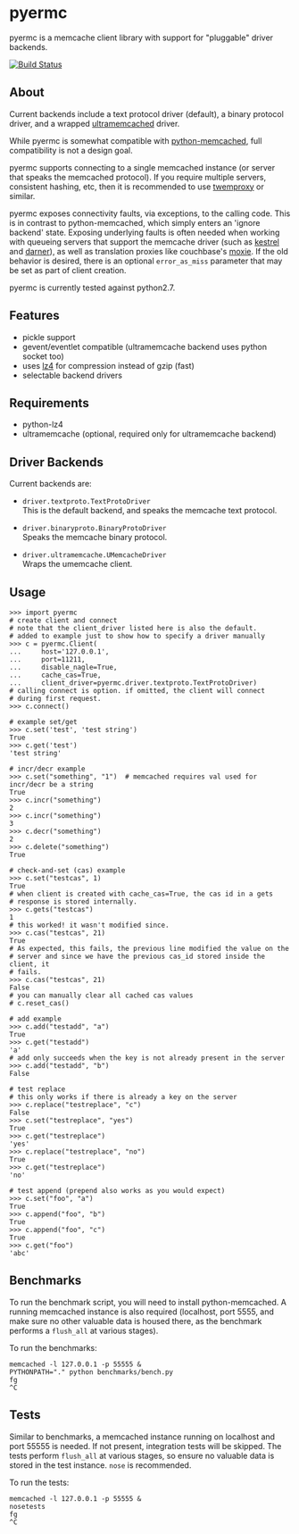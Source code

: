 pyermc
======

pyermc is a memcache client library with support for "pluggable" driver
backends.

[![Build Status](https://travis-ci.org/playhaven/pyermc.png?branch=master)](https://travis-ci.org/playhaven/pyermc)

## About

Current backends include a text protocol driver (default), a binary protocol
driver, and a wrapped [ultramemcached][1] driver.

While pyermc is somewhat compatible with [python-memcached][2], full
compatibility is not a design goal.

pyermc supports connecting to a single memcached instance (or server that
speaks the memcached protocol). If you require multiple servers, consistent
hashing, etc, then it is recommended to use [twemproxy][4] or similar.

pyermc exposes connectivity faults, via exceptions, to the calling code. This
is in contrast to python-memcached, which simply enters an 'ignore backend'
state. Exposing underlying faults is often needed when working with queueing
servers that support the memcache driver (such as [kestrel][5] and
[darner][6]), as well as translation proxies like couchbase's [moxie][7]. If
the old behavior is desired, there is an optional `error_as_miss` parameter
that may be set as part of client creation.

pyermc is currently tested against python2.7.

## Features

*   pickle support
*   gevent/eventlet compatible (ultramemcache backend uses python socket too)
*   uses [lz4][3] for compression instead of gzip (fast)
*   selectable backend drivers

## Requirements

*   python-lz4
*   ultramemcache (optional, required only for ultramemcache backend)

## Driver Backends

Current backends are:

*   `driver.textproto.TextProtoDriver`  
    This is the default backend, and speaks the memcache text protocol.

*   `driver.binaryproto.BinaryProtoDriver`  
    Speaks the memcache binary protocol.


*   `driver.ultramemcache.UMemcacheDriver`  
    Wraps the umemcache client.

## Usage

    >>> import pyermc
    # create client and connect
    # note that the client_driver listed here is also the default.
    # added to example just to show how to specify a driver manually
    >>> c = pyermc.Client(
    ...     host='127.0.0.1',
    ...     port=11211,
    ...     disable_nagle=True,
    ...     cache_cas=True,
    ...     client_driver=pyermc.driver.textproto.TextProtoDriver)
    # calling connect is option. if omitted, the client will connect
    # during first request.
    >>> c.connect()

    # example set/get
    >>> c.set('test', 'test string')
    True
    >>> c.get('test')
    'test string'

    # incr/decr example
    >>> c.set("something", "1")  # memcached requires val used for incr/decr be a string
    True
    >>> c.incr("something")
    2
    >>> c.incr("something")
    3
    >>> c.decr("something")
    2
    >>> c.delete("something")
    True

    # check-and-set (cas) example
    >>> c.set("testcas", 1)
    True
    # when client is created with cache_cas=True, the cas id in a gets
    # response is stored internally.
    >>> c.gets("testcas")
    1
    # this worked! it wasn't modified since.
    >>> c.cas("testcas", 21)
    True
    # As expected, this fails, the previous line modified the value on the
    # server and since we have the previous cas_id stored inside the client, it
    # fails.
    >>> c.cas("testcas", 21)
    False
    # you can manually clear all cached cas values
    # c.reset_cas()

    # add example
    >>> c.add("testadd", "a")
    True
    >>> c.get("testadd")
    'a'
    # add only succeeds when the key is not already present in the server
    >>> c.add("testadd", "b")
    False

    # test replace
    # this only works if there is already a key on the server
    >>> c.replace("testreplace", "c")
    False
    >>> c.set("testreplace", "yes")
    True
    >>> c.get("testreplace")
    'yes'
    >>> c.replace("testreplace", "no")
    True
    >>> c.get("testreplace")
    'no'

    # test append (prepend also works as you would expect)
    >>> c.set("foo", "a")
    True
    >>> c.append("foo", "b")
    True
    >>> c.append("foo", "c")
    True
    >>> c.get("foo")
    'abc'


## Benchmarks

To run the benchmark script, you will need to install python-memcached. A
running memcached instance is also required (localhost, port 5555, and make
sure no other valuable data is housed there, as the benchmark performs a
`flush_all` at various stages).

To run the benchmarks:

    memcached -l 127.0.0.1 -p 55555 &
    PYTHONPATH="." python benchmarks/bench.py
    fg
    ^C

## Tests

Similar to benchmarks, a memcached instance running on localhost and port 55555
is needed. If not present, integration tests will be skipped. The tests perform
`flush_all` at various stages, so ensure no valuable data is stored in the test
instance. `nose` is recommended.

To run the tests:

    memcached -l 127.0.0.1 -p 55555 &
    nosetests
    fg
    ^C

[1]: https://github.com/esnme/ultramemcache
[2]: http://www.tummy.com/Community/software/python-memcached/
[3]: https://github.com/steeve/python-lz4
[4]: https://github.com/twitter/twemproxy
[5]: robey.github.com/kestrel/
[6]: https://github.com/wavii/darner
[7]: https://github.com/couchbase/moxi
